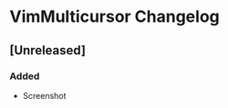 <!-- Keep a Changelog guide -> https://keepachangelog.com -->

# VimMulticursor Changelog

## [Unreleased]
### Added
- Screenshot